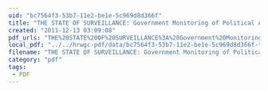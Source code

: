 ```yaml
---
uid: "bc7564f3-53b7-11e2-be1e-5c969d8d366f"
title: "THE STATE OF SURVEILLANCE: Government Monitoring of Political Activity in Northern & Central California"
created: "2011-12-13 03:09:08"
pdf_urls: "THE%20STATE%20OF%20SURVEILLANCE%3A%20Government%20Monitoring%20of%20Political%20Activity%20in%20Northern%20&%20Central%20California.resources/asset_upload_file714_3255.pdf"
local_pdf: "../../hrwgc-pdf/data/bc7564f3-53b7-11e2-be1e-5c969d8d366f-the-state-of-surveillance-government-monitoring-of-political-activity-in-northern-central-california.pdf"
filename: "THE STATE OF SURVEILLANCE: Government Monitoring of Political Activity in Northern & Central California.html"
category: "pdf"
tags: 
 - PDF
---
```

